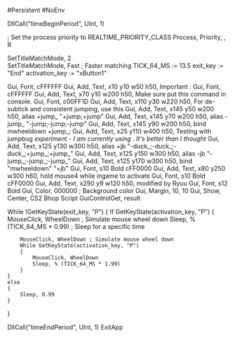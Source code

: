 #Persistent
#NoEnv

DllCall("timeBeginPeriod", UInt, 1)

; Set the process priority to REALTIME_PRIORITY_CLASS
Process, Priority, , R

SetTitleMatchMode, 2  
SetTitleMatchMode, Fast ; Faster matching
TICK_64_MS := 13.5
exit_key := "End"
activation_key := "xButton1"

Gui, Font, cFFFFFF 
Gui, Add, Text, x10 y10 w50 h50, Important :
Gui, Font, cFFFFFF 
Gui, Add, Text, x70 y10 w200 h50, Make sure put this command in console.
Gui, Font, c00FF1D 
Gui, Add, Text, x110 y30 w220 h50, For de-subtick and consistent jumping, use this
Gui, Add, Text, x145 y50 w200 h50, alias +jump_ "+jump;+jump"
Gui, Add, Text, x145 y70 w200 h50, alias -jump_ "-jump;-jump;-jump"
Gui, Add, Text, x145 y90 w200 h50, bind mwheeldown +jump_;
Gui, Add, Text, x25 y110 w400 h50, Testing with jumpbug *experiment - I am currently using . It's better than I thought*
Gui, Add, Text, x125 y130 w300 h50, alias +jb "-duck_;-duck_;-duck_;+jump_;+jump_"
Gui, Add, Text, x125 y150 w300 h50, alias -jb "-jump_;-jump_;-jump_"
Gui, Add, Text, x125 y170 w300 h50, bind "mwheeldown" "+jb"
Gui, Font, s10 Bold cFF0000
Gui, Add, Text, x80 y250 w300 h60, hold mouse4 while ingame to activate
Gui, Font, s10 Bold cFF0000 
Gui, Add, Text, x290 y9 w120 h50, modified by Ryuu
Gui, Font, s12 Bold
Gui, Color, 000000 ; Background color
Gui, Margin, 10, 10
Gui, Show, Center, CS2 Bhop Script
GuiControlGet, result

While !GetKeyState(exit_key, "P") 
{
    If GetKeyState(activation_key, "P") 
    {
        MouseClick, WheelDown  ; Simulate mouse wheel down
        Sleep, % (TICK_64_MS * 0.99) ; Sleep for a specific time
        
        
        

        MouseClick, WheelDown ; Simulate mouse wheel down
        While GetKeyState(activation_key, "P")
        {
            MouseClick, WheelDown
            Sleep, % (TICK_64_MS * 1.99)
        }
    }
    else
    {
        Sleep, 0.99
    }
}

DllCall("timeEndPeriod", UInt, 1)
ExitApp
